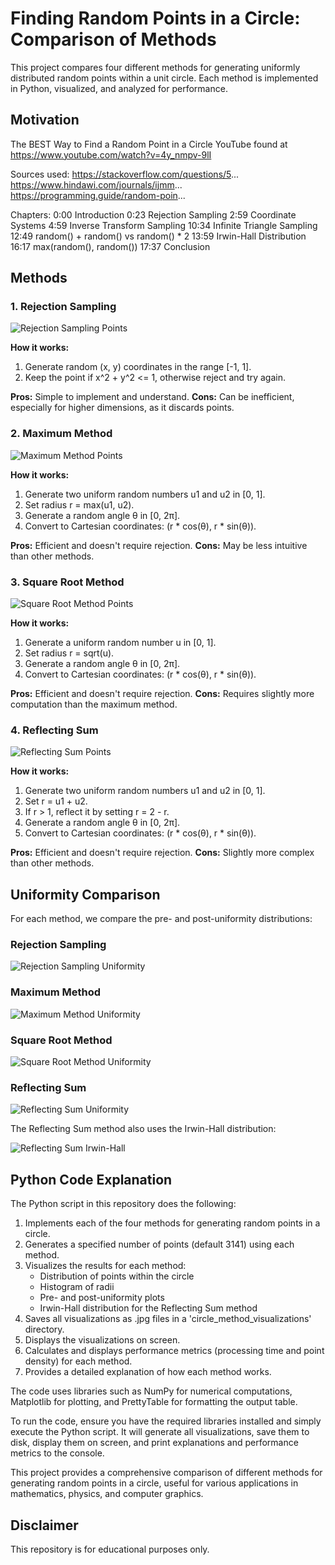 # Finding Random Points in a Circle: Comparison of Methods

This project compares four different methods for generating uniformly distributed random points within a unit circle. Each method is implemented in Python, visualized, and analyzed for performance.

## Motivation
The BEST Way to Find a Random Point in a Circle YouTube found at https://www.youtube.com/watch?v=4y_nmpv-9lI

Sources used:
https://stackoverflow.com/questions/5...
https://www.hindawi.com/journals/ijmm...
https://programming.guide/random-poin...

Chapters:
0:00 Introduction
0:23 Rejection Sampling
2:59 Coordinate Systems
4:59 Inverse Transform Sampling
10:34 Infinite Triangle Sampling
12:49 random() + random() vs random() * 2
13:59 Irwin-Hall Distribution
16:17 max(random(), random())
17:37 Conclusion

## Methods

### 1. Rejection Sampling

![Rejection Sampling Points](https://github.com/ericyoc/find_random_point_in_circle_diff_meth_poc/raw/main/circle_method_visualizations/Rejection_Sampling_points.jpg)

**How it works:**
1. Generate random (x, y) coordinates in the range [-1, 1].
2. Keep the point if x^2 + y^2 <= 1, otherwise reject and try again.

**Pros:** Simple to implement and understand.
**Cons:** Can be inefficient, especially for higher dimensions, as it discards points.

### 2. Maximum Method

![Maximum Method Points](https://github.com/ericyoc/find_random_point_in_circle_diff_meth_poc/raw/main/circle_method_visualizations/Maximum_Method_points.jpg)

**How it works:**
1. Generate two uniform random numbers u1 and u2 in [0, 1].
2. Set radius r = max(u1, u2).
3. Generate a random angle θ in [0, 2π].
4. Convert to Cartesian coordinates: (r * cos(θ), r * sin(θ)).

**Pros:** Efficient and doesn't require rejection.
**Cons:** May be less intuitive than other methods.

### 3. Square Root Method

![Square Root Method Points](https://github.com/ericyoc/find_random_point_in_circle_diff_meth_poc/raw/main/circle_method_visualizations/Square_Root_Method_points.jpg)

**How it works:**
1. Generate a uniform random number u in [0, 1].
2. Set radius r = sqrt(u).
3. Generate a random angle θ in [0, 2π].
4. Convert to Cartesian coordinates: (r * cos(θ), r * sin(θ)).

**Pros:** Efficient and doesn't require rejection.
**Cons:** Requires slightly more computation than the maximum method.

### 4. Reflecting Sum

![Reflecting Sum Points](https://github.com/ericyoc/find_random_point_in_circle_diff_meth_poc/raw/main/circle_method_visualizations/Reflecting_Sum_points.jpg)

**How it works:**
1. Generate two uniform random numbers u1 and u2 in [0, 1].
2. Set r = u1 + u2.
3. If r > 1, reflect it by setting r = 2 - r.
4. Generate a random angle θ in [0, 2π].
5. Convert to Cartesian coordinates: (r * cos(θ), r * sin(θ)).

**Pros:** Efficient and doesn't require rejection.
**Cons:** Slightly more complex than other methods.

## Uniformity Comparison

For each method, we compare the pre- and post-uniformity distributions:

### Rejection Sampling
![Rejection Sampling Uniformity](https://github.com/ericyoc/find_random_point_in_circle_diff_meth_poc/raw/main/circle_method_visualizations/Rejection_Sampling_uniformity.jpg)

### Maximum Method
![Maximum Method Uniformity](https://github.com/ericyoc/find_random_point_in_circle_diff_meth_poc/raw/main/circle_method_visualizations/Maximum_Method_uniformity.jpg)

### Square Root Method
![Square Root Method Uniformity](https://github.com/ericyoc/find_random_point_in_circle_diff_meth_poc/raw/main/circle_method_visualizations/Square_Root_Method_uniformity.jpg)

### Reflecting Sum
![Reflecting Sum Uniformity](https://github.com/ericyoc/find_random_point_in_circle_diff_meth_poc/raw/main/circle_method_visualizations/Reflecting_Sum_uniformity.jpg)

The Reflecting Sum method also uses the Irwin-Hall distribution:

![Reflecting Sum Irwin-Hall](https://github.com/ericyoc/find_random_point_in_circle_diff_meth_poc/raw/main/circle_method_visualizations/Reflecting_Sum_irwin_hall.jpg)

## Python Code Explanation

The Python script in this repository does the following:

1. Implements each of the four methods for generating random points in a circle.
2. Generates a specified number of points (default 3141) using each method.
3. Visualizes the results for each method:
   - Distribution of points within the circle
   - Histogram of radii
   - Pre- and post-uniformity plots
   - Irwin-Hall distribution for the Reflecting Sum method
4. Saves all visualizations as .jpg files in a 'circle_method_visualizations' directory.
5. Displays the visualizations on screen.
6. Calculates and displays performance metrics (processing time and point density) for each method.
7. Provides a detailed explanation of how each method works.

The code uses libraries such as NumPy for numerical computations, Matplotlib for plotting, and PrettyTable for formatting the output table.

To run the code, ensure you have the required libraries installed and simply execute the Python script. It will generate all visualizations, save them to disk, display them on screen, and print explanations and performance metrics to the console.

This project provides a comprehensive comparison of different methods for generating random points in a circle, useful for various applications in mathematics, physics, and computer graphics.

## Disclaimer
This repository is for educational purposes only. 
